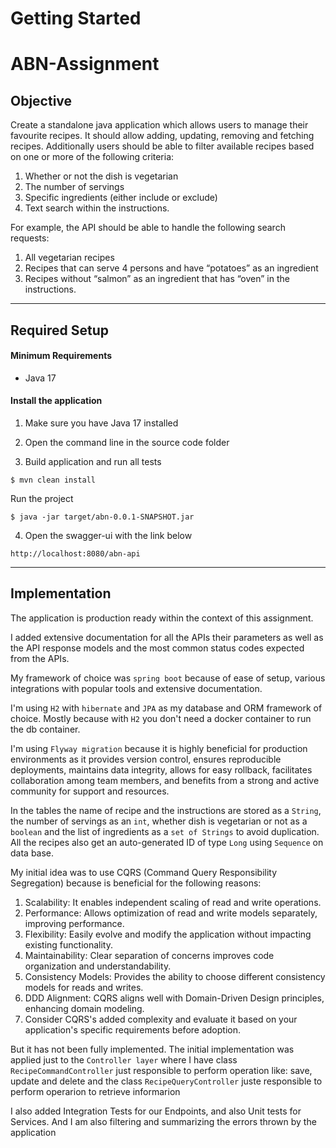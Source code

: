 # Getting Started

# ABN-Assignment

## Objective

Create a standalone java application which allows users to manage their favourite recipes. It should
allow adding, updating, removing and fetching recipes. Additionally users should be able to filter
available recipes based on one or more of the following criteria:
1. Whether or not the dish is vegetarian
2. The number of servings
3. Specific ingredients (either include or exclude)
4. Text search within the instructions.


For example, the API should be able to handle the following search requests:
1. All vegetarian recipes
2. Recipes that can serve 4 persons and have “potatoes” as an ingredient
3. Recipes without “salmon” as an ingredient that has “oven” in the instructions.

-----------------------------------------

## Required Setup

#### Minimum Requirements

- Java 17

#### Install the application

1. Make sure you have Java 17 installed

2. Open the command line in the source code folder

3. Build application and run all tests

  ```
  $ mvn clean install
  ```


Run the project

  ```
  $ java -jar target/abn-0.0.1-SNAPSHOT.jar
  
  ```

4. Open the swagger-ui with the link below

```text
http://localhost:8080/abn-api
```

-----------------------------------------
## Implementation

The application is production ready within the context of this assignment.

I added extensive documentation for all the APIs their parameters as well as the API response models and the most common status codes expected from the APIs.

My framework of choice was `spring boot` because of ease of setup, various integrations with popular tools and extensive documentation.

I'm using `H2` with `hibernate` and `JPA` as my database and ORM framework of choice. Mostly because with `H2` you don't need a docker container to run the db container.

I'm using `Flyway migration` because it is highly beneficial for production environments as it provides version control, ensures reproducible deployments, maintains data integrity, allows for easy rollback, facilitates collaboration among team members, and benefits from a strong and active community for support and resources.

In the tables the name of recipe and the instructions are stored as a `String`, the number of servings as an `int`, whether dish is vegetarian or not as a `boolean` and the list of ingredients as a `set of Strings` to avoid duplication. 
All the recipes also get an auto-generated ID  of type `Long` using `Sequence` on data base.

My initial idea was to use CQRS (Command Query Responsibility Segregation) because is beneficial for the following reasons:

1. Scalability: It enables independent scaling of read and write operations.
2. Performance: Allows optimization of read and write models separately, improving performance.
3. Flexibility: Easily evolve and modify the application without impacting existing functionality.
4. Maintainability: Clear separation of concerns improves code organization and understandability.
5. Consistency Models: Provides the ability to choose different consistency models for reads and writes.
6. DDD Alignment: CQRS aligns well with Domain-Driven Design principles, enhancing domain modeling.
7. Consider CQRS's added complexity and evaluate it based on your application's specific requirements before adoption.

But it has not been fully implemented. 
The initial implementation was applied just to the `Controller layer`
where I have class `RecipeCommandController` just responsible to perform operation like: save, update and delete
and the class `RecipeQueryController` juste responsible to perform operarion to retrieve informarion

I also added Integration Tests for our Endpoints, and also Unit tests for Services.
And I am also filtering and summarizing the errors thrown by the application

